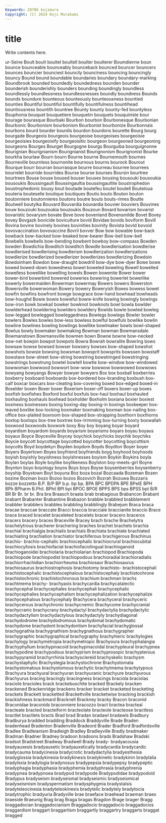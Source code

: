 ```yaml
---
Keywords: 28786 kojimura
Copyright: (C) 2024 Koji Murakami
---
```


# title

Write contents here.



ur-Seine Boult boult boultel boultell boulter boulterer Boumdienne
boun bounce bounceable bounceably bounceback bounced bouncer bouncers bounces bouncier
bounciest bouncily bounciness bouncing bouncingly bouncy Bound bound boundable boundaries
boundary boundary-marking Boundbrook bounded boundedly boundedness bounden bounder bounderish bounderishly
bounders bounding boundingly boundless boundlessly boundlessness boundlessnesses boundly boundness Bounds
bounds boundure bounteous bounteously bounteousness bountied bounties Bountiful bountiful bountifully
bountifulness bountihead bountiousness bountith bountree Bounty bounty bounty-fed bountyless Bouphonia
bouquet bouquetiere bouquetin bouquets bouquiniste bour bourage bourasque Bourbaki Bourbon
bourbon Bourbonesque Bourbonian Bourbonic Bourbonism bourbonism Bourbonist bourbonize Bourbonnais bourbons
bourd bourder bourdis bourdon bourdons bourette Bourg bourg bourgade Bourgeois
bourgeois bourgeoise bourgeoises bourgeoisie bourgeoisies bourgeoisify bourgeoisitic bourgeon bourgeoned bourgeoning
bourgeons Bourges Bourget Bourgogne bourgs Bourguiba bourguignonne Bourignian Bourignianism Bourignianist
Bourignonism Bourignonist Bourke bourkha bourlaw Bourn bourn Bourne bourne Bournemouth
bournes Bourneville bournless bournonite bournous bourns bourock Bourout Bourque bourr
bourran bourrasque bourre bourreau bourree bourrees bourrelet bourride bourrides Bourse
bourse bourses Boursin bourtree bourtrees Bouse bouse boused bouser bouses
bousing bousouki bousoukia bousoukis Boussingault Boussingaultia boussingaultite boustrophedon boustrophedonic bousy
bout boutade boutefeu boutel boutell Bouteloua bouteria bouteselle boutique boutiques
Boutis bouto Bouton bouton boutonniere boutonnieres boutons boutre bouts bouts-rimes
Boutte Boutwell boutylka Bouvard Bouvardia bouvardia bouvier bouviers Bouvines bouw
bouzouki bouzoukia bouzoukis Bouzoun Bovard bovarism bovarist bovaristic bovarysm bovate
Bove bove bovenland Bovensmilde Bovet Bovey bovey Bovgazk bovicide boviculture
bovid Bovidae bovids boviform Bovill Bovina bovine bovinely bovines bovinities
bovinity Bovista bovld bovoid bovovaccination bovovaccine Bovril bovver Bow bow
bowable bow-back bowback bow-backed bow-beaked bow-bearer Bow-bell bow-bell Bowbells bowbells
bow-bending bowbent bowboy bow-compass Bowden bowden Bowdichia Bowditch bowditch Bowdle
bowdlerisation bowdlerise bowdlerised bowdlerising bowdlerism bowdlerization bowdlerizations bowdlerize bowdlerized bowdlerizer
bowdlerizes bowdlerizing Bowdoin Bowdoinham Bowdon bow-draught bowdrill bow-dye bow-dyer Bowe
bowe bowed bowed-down bowedness bowel boweled boweling Bowell bowelled bowelless
bowellike bowelling bowels Bowen bowenite Bower bower bower-bird bowerbird bowered
boweries bowering bowerlet bowerlike bowerly bowermaiden Bowerman bowermay Bowers bowers
Bowerston Bowersville bowerwoman Bowery bowery Boweryish Bowes bowess bowet bowfin
bowfins bowfront bowge bowgrace bow-hand bowhead bowheads bow-houghd Bowie bowie
bowieful bowie-knife bowing bowingly bowings bow-iron bowk bowkail bowker bowknot
bowknots bowl bowla bowlder bowlderhead bowldering bowlders bowldery Bowlds bowle
bowled bowleg bow-legged bowlegged bowleggedness Bowlegs bowlegs Bowler bowler bowlers
Bowles bowles bow-less bowless bowlful bowlfuls bowlike bowlin bowline bowlines
bowling bowlings bowllike bowlmaker bowls bowl-shaped Bowlus bowly bowmaker bowmaking
Bowman bowman Bowmansdale Bowmanstown Bowmansville bowmen bown Bowne bowne bow-necked
bow-net bowpin bowpot bowpots Bowra Bowrah bowralite Bowring bows bowsaw
bowse bowsed bowser bowsery bowses bow-shaped bowshot bowshots bowsie bowsing
bowsman bowsprit bowsprits bowssen bowstaff bowstave bow-street bow-string bowstring bowstringed
bowstringing bowstrings bowstrung bowtel bowtell bowtie bow-window bow-windowed bowwoman bowwood
bowwort bow-wow bowwow bowwowed bowwows bowyang bowyangs Bowyer bowyer bowyers
Box box boxball boxberries boxberry boxboard boxboards box-bordered box-branding boxbush
box-calf boxcar boxcars box-cleating box-covering boxed box-edged boxed-in Boxelder boxen
Boxer boxer Boxerism boxer-off boxers boxer-up boxes boxfish boxfishes Boxford
boxful boxfuls box-haul boxhaul boxhauled boxhauling boxhauls boxhead boxholder Boxholm
boxiana boxier boxiest boxiness boxinesses boxing boxing-day boxing-in boxings boxkeeper
box-leaved boxlike box-locking boxmaker boxmaking boxman box-nailing box-office box-plaited boxroom
box-shaped box-strapping boxthorn boxthorns boxtop boxtops box-tree boxtree box-trimming box-turning
boxty boxwallah boxwood boxwoods boxwork boxy Boy boy boyang boyar
boyard boyardism boyardom boyards boyarism boyarisms boyars boyau boyaus boyaux
Boyce Boyceville Boycey boychick boychicks boychik boychiks Boycie boycott boycottage
boycotted boycotter boycotting boycottism boycotts Boyd boydekyn Boyden boydom Boyds
Boydton Boyer boyer Boyers Boyertown Boyes boyfriend boyfriends boyg boyhood
boyhoods boyish boyishly boyishness boyishnesses boyism Boykin Boykins boyla Boylan
boylas Boyle boylike boylikeness Boylston boy-meets-girl Boyne Boynton boyo boyology
boyos Boys boys Boyse boysenberries boysenberry boyship Boystown Boyt boyuna
Boz boza bozal Bozcaada Bozeman Bozen bozine Bozman bozo Bozoo
bozos Bozovich Bozrah Bozuwa Bozzaris bozze bozzetto B.P. B/P BP
b.p. bp bp. BPA BPC BPDPA BPE BPetE BPH BPh
BPharm B.Phil. BPhil BPI bpi BPOC BPOE BPPS BPS bps
BPSS bpt B/R BR Br Br. br br. Bra bra
Braasch braata brab brabagious Brabancon Brabant brabant Brabanter Brabantine Brabazon
brabble brabbled brabblement brabbler brabblers brabbles brabbling brabblingly Brabejum Braca
braca bracae braccae braccate Bracci braccia bracciale braccianite braccio Brace
brace braced bracelet braceleted bracelets bracer bracero braceros bracers bracery
braces Braceville Bracey brach brache Brachelytra brachelytrous bracherer brachering braches
brachet brachets brachia brachial brachialgia brachialis brachials Brachiata brachiate brachiated
brachiating brachiation brachiator brachiferous brachigerous Brachinus brachio- brachio-cephalic brachiocephalic brachiocrural
brachiocubital brachiocyllosis brachiofacial brachiofaciolingual brachioganoid Brachioganoidei brachiolaria brachiolarian brachiopod Brachiopoda
brachiopode brachiopodist brachiopodous brachioradial brachioradialis brachiorrhachidian brachiorrheuma brachiosaur Brachiosaurus brachiosaurus
brachiostrophosis brachiotomy brachisto- brachistocephali brachistocephalic brachistocephalous brachistocephaly brachistochrone brachistochronic brachistochronous
brachium brachman brachs brachtmema brachy- brachyaxis brachycardia brachycatalectic brachycephal brachycephales
brachycephali brachycephalic brachycephalies brachycephalism brachycephalization brachycephalize brachycephalous brachycephaly Brachycera brachyceral
brachyceric brachycerous brachychronic brachycnemic Brachycome brachycranial brachycranic brachycrany brachydactyl brachydactylia
brachydactylic brachydactylism brachydactylous brachydactyly brachydiagonal brachydodrome brachydodromous brachydomal brachydomatic brachydome
brachydont brachydontism brachyfacial brachyglossal brachygnathia brachygnathism brachygnathous brachygrapher brachygraphic brachygraphical
brachygraphy brachyhieric brachylogies brachylogy brachymetropia brachymetropic Brachyoura brachyphalangia Brachyphyllum brachypinacoid
brachypinacoidal brachypleural brachypnea brachypodine brachypodous brachyprism brachyprosopic brachypterous brachypyramid brachyrrhinia
brachysclereid brachyskelic brachysm brachystaphylic Brachystegia brachystochrone Brachystomata brachystomatous brachystomous brachytic
brachytmema brachytypous Brachyura brachyural brachyuran brachyuranic brachyure brachyurous Brachyurus bracing
bracingly bracingness bracings braciola braciolas braciole bracioles brack brackebuschite bracked
Brackely bracken brackened Brackenridge brackens bracker bracket bracketed bracketing brackets
Brackett bracketted Brackettville bracketwise bracking brackish brackishness brackmard Bracknell Brackney
bracky Bracon braconid Braconidae braconids braconniere bracozzo bract bractea bracteal
bracteate bracted bracteiform bracteolate bracteole bracteose bractless bractlet bractlets bracts
Brad brad Bradan bradawl bradawls Bradbury Bradburya bradded bradding Braddock
Braddyville Brade Braden bradenhead Bradenton Bradenville Bradeord Brader Bradford Bradfordsville
Bradlee Bradleianism Bradleigh Bradley Bradleyville Bradly bradmaker Bradman Bradner Bradney
bradoon bradoons brads Bradshaw Bradski bradsot Bradstreet Bradway Bradwell Brady
brady- bradyacousia bradyauxesis bradyauxetic bradyauxetically bradycardia bradycardic bradycauma bradycinesia bradycrotic
bradydactylia bradyesthesia bradyglossia bradykinesia bradykinesis bradykinetic bradykinin bradylalia bradylexia bradylogia
bradynosus bradypepsia bradypepsy bradypeptic bradyphagia bradyphasia bradyphemia bradyphrasia bradyphrenia bradypnea
bradypnoea bradypod bradypode Bradypodidae bradypodoid Bradypus bradyseism bradyseismal bradyseismic bradyseismical
bradyseismism bradyspermatism bradysphygmia bradystalsis bradyteleocinesia bradyteleokinesis bradytelic bradytely bradytocia bradytrophic
bradyuria Bradyville brae braeface braehead braeman braes braeside Braeunig Brag
brag Braga bragas Bragdon Brage brager Bragg braggadocian braggadocianism Braggadocio
braggadocio braggadocios braggardism braggart braggartism braggartly braggartry braggarts braggat bragged
